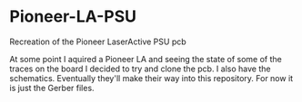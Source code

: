 # Pioneer-LA-PSU
Recreation of the Pioneer LaserActive PSU pcb

At some point I aquired a Pioneer LA and seeing the state of some of the traces on the board I decided to try and clone the pcb. I also have the schematics. Eventually they'll make their way into this repository. For now it is just the Gerber files.
